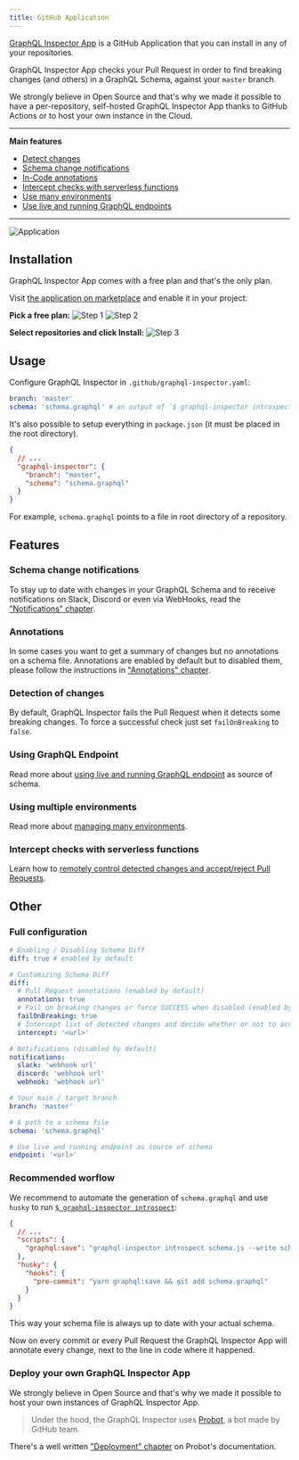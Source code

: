 ```yaml
---
title: GitHub Application
---
```


[GraphQL Inspector App](https://github.com/apps/graphql-inspector) is a GitHub Application that you can install in any of your repositories.

GraphQL Inspector App checks your Pull Request in order to find breaking changes (and others) in a GraphQL Schema, against your `master` branch.

We strongly believe in Open Source and that's why we made it possible to have a per-repository, self-hosted GraphQL Inspector App thanks to GitHub Actions or to host your own instance in the Cloud.

---

**Main features**

- [Detect changes](#detection-of-changes)
- [Schema change notifications](#schema-change-notifications)
- [In-Code annotations](#annotations)
- [Intercept checks with serverless functions](../recipes/intercept.md)
- [Use many environments](../recipes/environments.md)
- [Use live and running GraphQL endpoints](../recipes/endpoints.md)

---

![Application](/img/github/app-action.jpg)

## Installation

GraphQL Inspector App comes with a free plan and that's the only plan.

Visit [the application on marketplace](https://github.com/marketplace/graphql-inspector) and enable it in your project:

**Pick a free plan:**
![Step 1](/img/github/app-setup-plan.jpg)
![Step 2](/img/github/app-install.jpg)

**Select repositories and click Install:**
![Step 3](/img/github/app-repositories.jpg)

## Usage

Configure GraphQL Inspector in `.github/graphql-inspector.yaml`:

```yaml
branch: 'master'
schema: 'schema.graphql' # an output of `$ graphql-inspector introspect ...`
```

It's also possible to setup everything in `package.json` (it must be placed in the root directory).

```json
{
  // ...
  "graphql-inspector": {
    "branch": "master",
    "schema": "schema.graphql"
  }
}
```

For example, `schema.graphql` points to a file in root directory of a repository.

## Features

### Schema change notifications

To stay up to date with changes in your GraphQL Schema and to receive notifications on Slack, Discord or even via WebHooks, read the ["Notifications" chapter](../essentials/notifications.md).

### Annotations

In some cases you want to get a summary of changes but no annotations on a schema file. Annotations are enabled by default but to disabled them, please follow the instructions in ["Annotations" chapter](../recipes/annotations.md).

### Detection of changes

By default, GraphQL Inspector fails the Pull Request when it detects some breaking changes. To force a successful check just set `failOnBreaking` to `false`.

### Using GraphQL Endpoint

Read more about [using live and running GraphQL endpoint](../recipes/endpoints.md) as source of schema.

### Using multiple environments

Read more about [managing many environments](../recipes/environments.md).

### Intercept checks with serverless functions

Learn how to [remotely control detected changes and accept/reject Pull Requests](../recipes/intercept.md).

## Other

### Full configuration

```yaml
# Enabling / Disabling Schema Diff
diff: true # enabled by default

# Customizing Schema Diff
diff: 
  # Pull Request annotations (enabled by default)
  annotations: true
  # Fail on breaking changes or force SUCCESS when disabled (enabled by default)
  failOnBreaking: true
  # Intercept list of detected changes and decide whether or not to accept a Pull Request 
  intercept: '<url>'

# Notifications (disabled by default)
notifications:
  slack: 'webhook url'
  discord: 'webhook url'
  webhook: 'webhook url'

# Your main / target branch
branch: 'master'

# A path to a schema file
schema: 'schema.graphql'

# Use live and running endpoint as source of schema
endpoint: '<url>'
```


### Recommended worflow

We recommend to automate the generation of `schema.graphql` and use `husky` to run [`$ graphql-inspector introspect`](../essentials/introspect.md):

```json
{
  // ...
  "scripts": {
    "graphql:save": "graphql-inspector introspect schema.js --write schema.graphql"
  },
  "husky": {
    "hooks": {
      "pre-commit": "yarn graphql:save && git add schema.graphql"
    }
  }
}
```

This way your schema file is always up to date with your actual schema.

Now on every commit or every Pull Request the GraphQL Inspector App will annotate every change, next to the line in code where it happened.

### Deploy your own GraphQL Inspector App

We strongly believe in Open Source and that's why we made it possible to host your own instances of GraphQL Inspector App.

> Under the hood, the GraphQL Inspector uses [Probot](https://probot.github.io), a bot made by GitHub team.

There's a well written ["Deployment" chapter](https://probot.github.io/docs/deployment/) on Probot's documentation.
